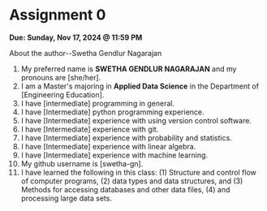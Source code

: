 # Assignment 0

**Due: Sunday, Nov 17, 2024 @ 11:59 PM**

About the author--Swetha Gendlur Nagarajan

1. My preferred name is **SWETHA GENDLUR NAGARAJAN** and my pronouns are [she/her].
2. I am a Master's majoring in **Applied Data Science** in the Department of [Engineering Education].
3. I have [intermediate] programming in general.
4. I have [Intermediate] python programming experience.
5. I have [Intermediate] experience with using version control software.
6. I have [Intermediate] experience with git.
7. I have [Intermediate] experience with probability and statistics.
8. I have [Intermediate] experience with linear algebra.
9. I have [Intermediate] experience with machine learning.
10. My github username is [swetha-gn].
11. I have learned the following in this class:
(1) Structure and control flow of computer programs, (2) data types and data structures, and (3) Methods for accessing databases and other data files, (4) and processing large data sets. 